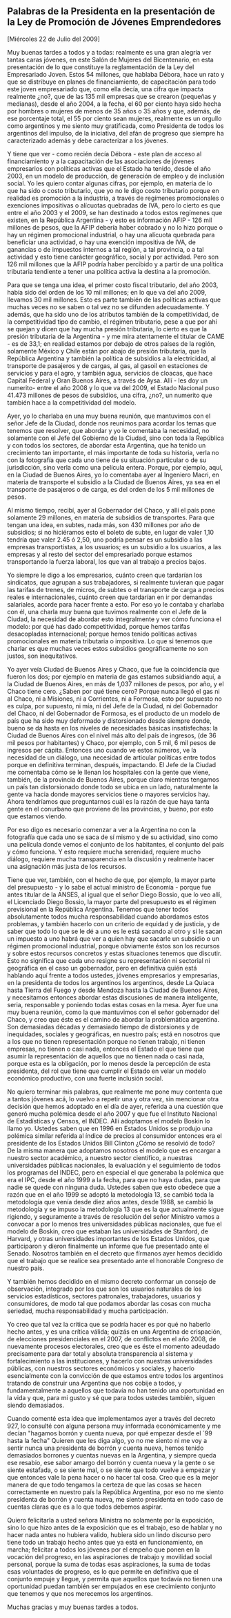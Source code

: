 Palabras de la Presidenta en la presentación de la Ley de Promoción de Jóvenes Emprendedores
--------------------------------------------------------------------------------------------

[Miércoles 22 de Julio del 2009]

Muy buenas tardes a todos y a todas: realmente es una gran alegría ver
tantas caras jóvenes, en este Salón de Mujeres del Bicentenario, en esta
presentación de lo que constituye la reglamentación de la Ley del
Empresariado Joven. Estos 54 millones, que hablaba Débora, hace un rato
y que se distribuye en planes de financiamiento, de capacitación para
todo este joven empresariado que, como ella decía, una cifra que impacta
realmente ¿no?, que de las 135 mil empresas que se crearon (pequeñas y
medianas), desde el año 2004, a la fecha, el 60 por ciento haya sido
hecha por hombres o mujeres de menos de 35 años o 35 años y que, además,
de ese porcentaje total, el 55 por ciento sean mujeres, realmente es un
orgullo como argentinos y me siento muy gratificada, como Presidenta de
todos los argentinos del impulso, de la iniciativa, del afán de progreso
que siempre ha caracterizado además y debe caracterizar a los jóvenes.

Y tiene que ver - como recién decía Débora - este plan de acceso al
financiamiento y a la capacitación de las asociaciones de jóvenes
empresarios con políticas activas que el Estado ha tenido, desde el año
2003, en un modelo de producción, de generación de empleo y de inclusión
social. Yo les quiero contar algunas cifras, por ejemplo, en materia de
lo que ha sido o costo tributario, que yo no le digo costo tributario
porque en realidad es promoción a la industria, a través de regímenes
promocionales o exenciones impositivas o alícuotas quebradas de IVA,
pero lo cierto es que entre el año 2003 y el 2009, se han destinado a
todos estos regímenes que existen, en la República Argentina - y esto es
información AFIP - 126 mil millones de pesos, que la AFIP debería haber
cobrado y no lo hizo porque o hay un régimen promocional industrial, o
hay una alícuota quebrada para beneficiar una actividad, o hay una
exención impositiva de IVA, de ganancias o de impuestos internos a tal
región, a tal provincia, o a tal actividad y esto tiene carácter
geográfico, social y por actividad. Pero son 126 mil millones que la
AFIP podría haber percibido y a partir de una política tributaria
tendiente a tener una política activa la destina a la promoción.

Para que se tenga una idea, el primer costo fiscal tributario, del año
2003, había sido del orden de los 10 mil millones; en lo que va del año
2009, llevamos 30 mil millones. Esto es parte también de las políticas
activas que muchas veces no se saben o tal vez no se difunden
adecuadamente. Y además, que ha sido uno de los atributos también de la
competitividad, de la competitividad tipo de cambio, el régimen
tributario, pese a que por ahí se quejan y dicen que hay mucha presión
tributaria, lo cierto es que la presión tributaria de la Argentina - y
me mira atentamente el titular de CAME - es de 33,1; en realidad estamos
por debajo de otros países de la región, solamente México y Chile están
por abajo de presión tributaria, que la República Argentina y también la
política de subsidios a la electricidad, al transporte de pasajeros y de
cargas, al gas, al gasoil en estaciones de servicios y para el agro, y
también agua, servicios de cloacas, que hace Capital Federal y Gran
Buenos Aires, a través de Aysa. Allí - les doy un numerito- entre el año
2008 y lo que va del 2009, el Estado Nacional puso 41.473 millones de
pesos de subsidios, una cifra, ¿no?, un numerito que también hace a la
competitividad del modelo.

Ayer, yo lo charlaba en una muy buena reunión, que mantuvimos con el
señor Jefe de la Ciudad, donde nos reunimos para acordar los temas que
tenemos que resolver, que abordar y yo le comentaba la necesidad, no
solamente con el Jefe del Gobierno de la Ciudad, sino con toda la
República y con todos los sectores, de abordar esta Argentina, que ha
tenido un crecimiento tan importante, el más importante de toda su
historia, verla no con la fotografía que cada uno tiene de su situación
particular o de su jurisdicción, sino verla como una película entera.
Porque, por ejemplo, aquí, en la Ciudad de Buenos Aires, yo lo comentaba
ayer al Ingeniero Macri, en materia de transporte el subsidio a la
Ciudad de Buenos Aires, ya sea en el transporte de pasajeros o de carga,
es del orden de los 5 mil millones de pesos.

Al mismo tiempo, recibí, ayer al Gobernador del Chaco, y allí el país
pone solamente 29 millones, en materia de subsidios de transportes. Para
que tengan una idea, en subtes, nada más, son 430 millones por año de
subsidios; si no hiciéramos esto el boleto de subte, en lugar de valer
1,10 tendría que valer 2.45 ó 2,50, uno podría pensar es un subsidio a
las empresas transportistas, a los usuarios; es un subsidio a los
usuarios, a las empresas y al resto del sector del empresariado porque
estamos transportando la fuerza laboral, los que van al trabajo a
precios bajos.

Yo siempre le digo a los empresarios, cuánto creen que tardarían los
sindicatos, que agrupan a sus trabajadores, si realmente tuvieran que
pagar las tarifas de trenes, de micros, de subtes o el transporte de
carga a precios reales e internacionales, cuánto creen que tardarían en
ir por demandas salariales, acorde para hacer frente a esto. Por eso yo
le contaba y charlaba con él, una charla muy buena que tuvimos realmente
con el Jefe de la Ciudad, la necesidad de abordar esto integralmente y
ver cómo funciona el modelo: por qué has dado competitividad, porque
hemos tarifas desacopladas internacional; porque hemos tenido políticas
activas promocionales en materia tributaria o impositiva. Lo que si
tenemos que charlar es que muchas veces estos subsidios geográficamente
no son justos, son inequitativos.

Yo ayer veía Ciudad de Buenos Aires y Chaco, que fue la coincidencia que
fueron los dos; por ejemplo en materia de gas estamos subsidiando aquí,
a la Ciudad de Buenos Aires, en más de 1,037 millones de pesos, por año,
y el Chaco tiene cero. ¿Saben por qué tiene cero? Porque nunca llegó el
gas ni al Chaco, ni a Misiones, ni a Corrientes, ni a Formosa, esto por
supuesto no es culpa, por supuesto, ni mía, ni del Jefe de la Ciudad, ni
del Gobernador del Chaco, ni del Gobernador de Formosa, es el producto
de un modelo de país que ha sido muy deformado y distorsionado desde
siempre donde, bueno se da hasta en los niveles de necesidades básicas
insatisfechas: la Ciudad de Buenos Aires con el nivel más alto del país
de ingresos, (de 36 mil pesos por habitantes) y Chaco, por ejemplo, con
5 mil, 6 mil pesos de ingresos per cápita. Entonces uno cuando ve estos
números, ve la necesidad de un diálogo, una necesidad de articular
políticas entre todos porque en definitiva terminan, después,
impactando. El Jefe de la Ciudad me comentaba cómo se le llenan los
hospitales con la gente que viene, también, de la provincia de Buenos
Aires, porque claro mientras tengamos un país tan distorsionado donde
todo se ubica en un lado, naturalmente la gente va hacia donde mayores
servicios tiene o mayores servicios hay. Ahora tendríamos que
preguntarnos cuál es la razón de que haya tanta gente en el conurbano
que proviene de las provincias, y bueno, por esto que estamos viendo.

Por eso digo es necesario comenzar a ver a la Argentina no con la
fotografía que cada uno se saca de sí mismo y de su actividad, sino como
una película donde vemos el conjunto de los habitantes, el conjunto del
país y cómo funciona. Y esto requiere mucha serenidad, requiere mucho
diálogo, requiere mucha transparencia en la discusión y realmente hacer
una asignación más justa de los recursos.

Tiene que ver, también, con el hecho de que, por ejemplo, la mayor parte
del presupuesto - y lo sabe el actual ministro de Economía - porque fue
antes titular de la ANSES, al igual que el señor Diego Bossio, que lo
veo allí, el Licenciado Diego Bossio, la mayor parte del presupuesto es
el régimen previsional en la República Argentina. Tenemos que tener
todos absolutamente todos mucha responsabilidad cuando abordamos estos
problemas, y también hacerlo con un criterio de equidad y de justicia, y
de saber que todo lo que se le dé a uno es le está sacando al otro y si
le sacan un impuesto a uno habrá que ver a quien hay que sacarle un
subsidio o un régimen promocional industrial, porque obviamente éstos
son los recursos y sobre estos recursos concretos y estas situaciones
tenemos que discutir. Esto no significa que cada uno resigne su
representación ni sectorial ni geográfica en el caso un gobernador, pero
en definitiva quién está hablando aquí frente a todos ustedes, jóvenes
empresarios y empresarias, en la presidenta de todos los argentinos los
argentinos, desde La Quiaca hasta Tierra del Fuego y desde Mendoza hasta
la Ciudad de Buenos Aires, y necesitamos entonces abordar estas
discusiones de manera inteligente, seria, responsable y poniendo todas
estas cosas en la mesa. Ayer fue una muy buena reunión, como la que
mantuvimos con el señor gobernador del Chaco, y creo que éste es el
camino de abordar la problemática argentina. Son demasiadas décadas y
demasiado tiempo de distorsiones y de inequidades, sociales y
geográficas, en nuestro país; está en nosotros que a los que no tienen
representación porque no tienen trabajo, ni tienen empresas, no tienen o
casi nada, entonces el Estado el que tiene que asumir la representación
de aquellos que no tienen nada o casi nada, porque esta es la
obligación, por lo menos desde la percepción de esta presidenta, del rol
que tiene que cumplir el Estado en velar un modelo económico productivo,
con una fuerte inclusión social.

No quiero terminar mis palabras, que realmente me pone muy contenta que
a tantos jóvenes acá, lo vuelvo a repetir una y otra vez, sin mencionar
otra decisión que hemos adoptado en el día de ayer, referida a una
cuestión que generó mucha polémica desde el año 2007 y que fue el
Instituto Nacional de Estadísticas y Censos, el INDEC. Allí adoptamos el
modelo Boskin lo llamo yo. Ustedes saben que en 1996 en Estados Unidos
se produjo una polémica similar referida al índice de precios al
consumidor entonces era el presidente de los Estados Unidos Bill Clinton
¿Cómo se resolvió de todo? De la misma manera que adoptamos nosotros el
modelo que es encargar a nuestro sector académico, a nuestro sector
científico, a nuestras universidades públicas nacionales, la evaluación
y el seguimiento de todos los programas del INDEC, pero en especial el
que generaba la polémica que era el IPC, desde el año 1999 a la fecha,
para que no haya dudas, para que nadie se quede con ninguna duda.
Ustedes saben que esto obedece que a razón que en el año 1999 se adoptó
la metodología 13, se cambió toda la metodología que venía desde diez
años antes, desde 1988, se cambió la metodología y se impuso la
metodología 13 que es la que actualmente sigue rigiendo, y seguramente a
través de resolución del señor Ministro vamos a convocar a por lo menos
tres universidades públicas nacionales, que fue el modelo de Boskin,
creo que estaban las universidades de Stanford, de Harvard, y otras
universidades importantes de los Estados Unidos, que participaron y
dieron finalmente un informe que fue presentado ante el Senado. Nosotros
también en el decreto que fírmanos ayer hemos decidido que el trabajo
que se realice sea presentado ante el honorable Congreso de nuestro
país.

Y también hemos decidido en el mismo decreto conformar un consejo de
observación, integrado por los que son los usuarios naturales de los
servicios estadísticos, sectores patronales, trabajadores, usuarios y
consumidores, de modo tal que podamos abordar las cosas con mucha
seriedad, mucha responsabilidad y mucha participación.

Yo creo que tal vez la crítica que se podría hacer es por qué no haberlo
hecho antes, y es una crítica válida; quizás en una Argentina de
crispación, de elecciones presidenciales en el 2007, de conflictos en el
año 2008, de nuevamente procesos electorales, creo que es éste el
momento adeudado precisamente para dar total y absoluta transparencia al
sistema y fortalecimiento a las instituciones, y hacerlo con nuestras
universidades públicas, con nuestros sectores económicos y sociales, y
hacerlo esencialmente con la convicción de que estamos entre todos los
argentinos tratando de construir una Argentina que nos cobije a todos, y
fundamentalmente a aquellos que todavía no han tenido una oportunidad en
la vida y que, para mi gusto y sé que para todos ustedes también, siguen
siendo demasiados.

Cuando comenté esta idea que implementamos ayer a través del decreto
927, lo consulté con alguna persona muy informada económicamente y me
decían "hagamos borrón y cuenta nueva, por qué empezar desde el ´99
hasta la fecha" Quieren que les diga algo, yo no me siento ni me voy a
sentir nunca una presidenta de borrón y cuenta nueva, hemos tenido
demasiados borrones y cuentas nuevas en la Argentina, y siempre queda
ese resabio, ese sabor amargo del borrón y cuenta nueva y la gente o se
siente estafada, o se siente mal, o se siente que todo vuelve a empezar
y que entonces vale la pena hacer o no hacer tal cosa. Creo que es la
mejor manera de que todo tengamos la certeza de que las cosas se hacen
correctamente en nuestro país la República Argentina, por eso no me
siento presidenta de borrón y cuenta nueva, me siento presidenta en todo
caso de cuentas claras que es a lo que todos debemos aspirar.

Quiero felicitarla a usted señora Ministra no solamente por la
exposición, sino lo que hizo antes de la exposición que es el trabajo,
eso de hablar y no hacer nada antes no hubiera valido, hubiera sido un
lindo discurso pero tiene todo un trabajo hecho antes que ya está en
funcionamiento, en marcha; felicitar a todos los jóvenes por el empeño
que ponen en la vocación del progreso, en las aspiraciones de trabajo y
movilidad social personal, porque la suma de todas esas aspiraciones, la
suma de todas esas voluntades de progreso, es lo que permite en
definitiva que el conjunto empuje y llegue, y permita que aquellos que
todavía no tienen una oportunidad puedan también ser empujados en ese
crecimiento conjunto que tenemos y que nos merecemos los argentinos.

Muchas gracias y muy buenas tardes a todos.
